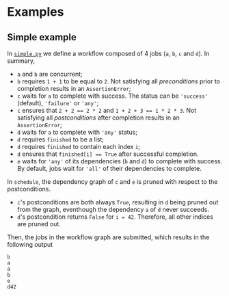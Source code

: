 # Examples

## Simple example

In [`simple.py`](simple.py) we define a workflow composed of 4 jobs (`a`, `b`, `c` and `d`). In summary,

* `a` and `b` are concurrent;
* `b` requires `1 + 1` to be equal to `2`. Not satisfying all *preconditions* prior to completion results in an `AssertionError`;
* `c` waits for `a` to complete with success. The status can be `'success'` (default), `'failure'` or `'any'`;
* `c` ensures that `2 + 2 == 2 * 2` and `1 + 2 + 3 == 1 * 2 * 3`. Not satisfying all *postconditions* after completion results in an `AssertionError`;
* `d` waits for `a` to complete with `'any'` status;
* `d` requires `finished` to be a list;
* `d` requires `finished` to contain each index `i`;
* `d` ensures that `finished[i] == True` after successful completion.
* `e` waits for `'any'` of its dependencies (`b` and `d`) to complete with success. By default, jobs wait for `'all'` of their dependencies to complete.

In `schedule`, the dependency graph of `c` and `e` is pruned with respect to the postconditions.

* `c`'s postconditions are both always `True`, resulting in `d` being pruned out from the graph, eventhough the dependency `a` of `d` never succeeds.
* `d`'s postcondition returns `False` for `i = 42`. Therefore, all other indices are pruned out.


Then, the jobs in the workflow graph are submitted, which results in the following output

```console
b
a
a
b
e
d42
```
